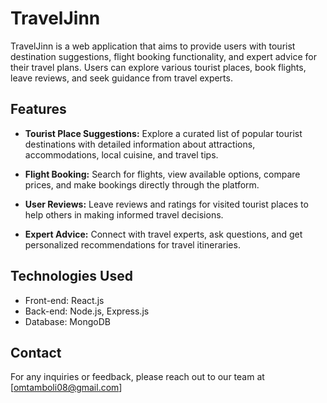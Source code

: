 # TravelJinn

TravelJinn is a web application that aims to provide users with tourist destination suggestions, flight booking functionality, and expert advice for their travel plans. Users can explore various tourist places, book flights, leave reviews, and seek guidance from travel experts.


## Features

- **Tourist Place Suggestions:** Explore a curated list of popular tourist destinations with detailed information about attractions, accommodations, local cuisine, and travel tips.

- **Flight Booking:** Search for flights, view available options, compare prices, and make bookings directly through the platform.

- **User Reviews:** Leave reviews and ratings for visited tourist places to help others in making informed travel decisions.

- **Expert Advice:** Connect with travel experts, ask questions, and get personalized recommendations for travel itineraries.

## Technologies Used

- Front-end: React.js
- Back-end: Node.js, Express.js
- Database: MongoDB

## Contact
For any inquiries or feedback, please reach out to our team at [omtamboli08@gmail.com]
